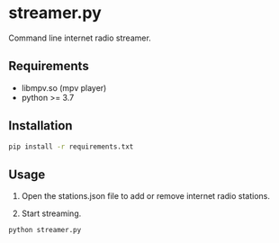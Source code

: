 # streamer.py

Command line internet radio streamer.

## Requirements

- libmpv.so (mpv player)
- python >= 3.7

## Installation

```bash
pip install -r requirements.txt
```

## Usage

1. Open the stations.json file to add or remove internet radio stations.

2. Start streaming.

```bash
python streamer.py
```
